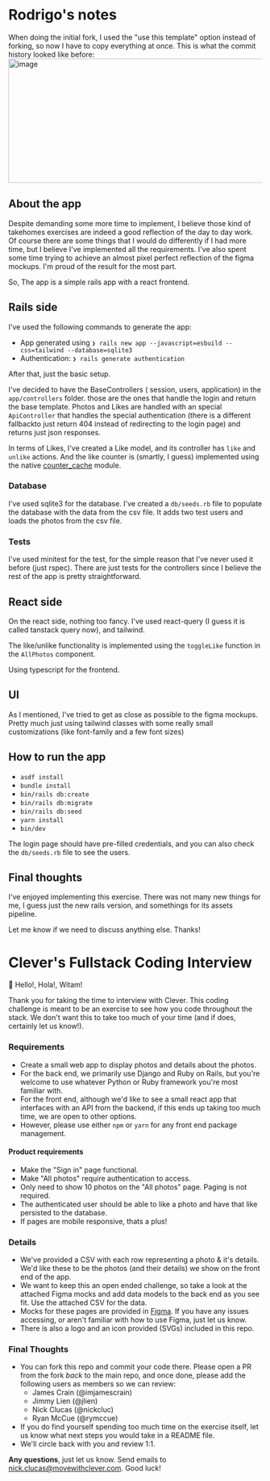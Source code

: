 # Rodrigo's notes

When doing the initial fork, I used the "use this template" option
instead of forking, so now I have to copy everything at once. This is what the commit history looked like before:
<img width="873" height="246" alt="image" src="https://github.com/user-attachments/assets/ce693329-ecf4-49c5-a578-d815689ef5d4" />


## About the app

Despite demanding some more time to implement, I believe those kind of takehomes exercises are indeed a good reflection of the day to day work. Of course there are some things that I would do differently if I had more time, but I believe I've implemented all the requirements. I've also spent some time trying to achieve an almost pixel perfect reflection of the figma mockups. I'm proud of the result for the most part. 

So, The app is a simple rails app with a react frontend.

## Rails side

I've used the following commands to generate the app:

- App generated using `❯ rails new app --javascript=esbuild --css=tailwind --database=sqlite3`
- Authentication: `❯ rails generate authentication`

After that, just the basic setup. 

I've decided to have the BaseControllers ( session, users, application) in the `app/controllers` folder. those are the ones that handle the login and return the base template. Photos and Likes are handled with an special `ApiController` that handles the  special authentication (there is a different fallbackto just return 404 instead of redirecting to the login page) and returns just json responses.

In terms of Likes, I've created a Like model, and its controller has `like` and `unlike` actions. 
And the like counter is (smartly, I guess) implemented using the  native [counter_cache](https://api.rubyonrails.org/classes/ActiveRecord/CounterCache.html) module.

### Database

I've used sqlite3 for the database. I've created a `db/seeds.rb` file to populate the database with the data from the csv file. It adds two test users and loads the photos from the csv file.

### Tests

I've used minitest for the test, for the simple reason that I've never used it before (just rspec). There are just tests for the controllers since I believe the rest of the app is pretty straightforward.

## React side

On the react side, nothing too fancy. I've used react-query (I guess it is called tanstack query now), and tailwind. 

The like/unlike functionality is implemented using the `toggleLike` function in the `AllPhotos` component.

Using typescript for the frontend.

## UI 

As I mentioned, I've tried to get as close as possible to the figma mockups. Pretty much just using tailwind classes with some really small customizations (like font-family and a few font sizes)

## How to run the app

- `asdf install`
- `bundle install`
- `bin/rails db:create`
- `bin/rails db:migrate`
- `bin/rails db:seed`
- `yarn install`
- `bin/dev`

The login page should have pre-filled credentials, and you can also check the `db/seeds.rb` file to see the users.

## Final thoughts

I've enjoyed implementing this exercise. There was not many new things for me, I guess just the new rails version, and somethings for its assets pipeline.

Let me know if we need to discuss anything else. Thanks!


# Clever's Fullstack Coding Interview
👋 Hello!, Hola!, Witam!

Thank you for taking the time to interview with Clever. This coding challenge is meant to be an exercise to see how you code throughout the stack. We don't want this to take too much of your time (and if does, certainly let us know!).

### Requirements
- Create a small web app to display photos and details about the photos.
- For the back end, we primarily use Django and Ruby on Rails, but you're welcome to use whatever Python or Ruby framework you're most familiar with.
- For the front end, although we'd like to see a small react app that interfaces with an API from the backend, if this ends up taking too much time, we are open to other options.
- However, please use either `npm` or `yarn` for any front end package management.

#### Product requirements
- Make the "Sign in" page functional.
- Make "All photos" require authentication to access.
- Only need to show 10 photos on the "All photos" page. Paging is not required.
- The authenticated user should be able to like a photo and have that like persisted to the database.
- If pages are mobile responsive, thats a plus!

### Details
- We've provided a CSV with each row representing a photo & it's details. We'd like these to be the photos (and their details) we show on the front end of the app.
- We want to keep this an open ended challenge, so take a look at the attached Figma mocks and add data models to the back end as you see fit. Use the attached CSV for the data.
- Mocks for these pages are provided in [Figma](https://www.figma.com/file/wr1seCuhlRtoFGuz1iWgyF/Frontend-Coding-Mocks?type=design&node-id=0%3A1&mode=design&t=Uw1av3TypDUDcLAd-1). If you have any issues accessing, or aren't familiar with how to use Figma, just let us know.
- There is also a logo and an icon provided (SVGs) included in this repo.

### Final Thoughts
- You can fork this repo and commit your code there. Please open a PR from the fork _back_ to the main repo, and once done, please add the following users as members so we can review:
  - James Crain (@imjamescrain)
  - Jimmy Lien (@jlien)
  - Nick Clucas (@nickcluc)
  - Ryan McCue (@rymccue)
- If you do find yourself spending too much time on the exercise itself, let us know what next steps you would take in a README file.
- We'll circle back with you and review 1:1.

**Any questions**, just let us know. Send emails to <a href="mailto:nick.clucas@movewithclever.com">nick.clucas@movewithclever.com</a>. Good luck!
